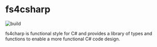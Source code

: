 # fs4csharp
![build](https://dev.azure.com/jaysongo/fs4csharp/_apis/build/status/fs4csharp-ASP.NET%20Core-CI)

fs4charp is functional style for C# and provides a library of types and functions to enable a more functional C# code design.
